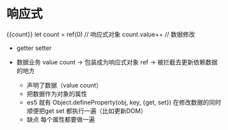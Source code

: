 # 响应式

{{count}}
let count = ref(0) // 响应式对象
count.value++ // 数据修改

- getter setter

- 数据业务 value count -> 包装成为响应式对象 ref -> 被拦截去更新依赖数据的地方
  - 声明了数据（value count）
  - 把数据作为对象的属性
  - es5 就有 Object.defineProperty(obj, key, {get, set})
    在修改数据的同时 顺便把get set 都执行一遍（比如更新DOM）
  - 缺点 每个属性都要做一遍
